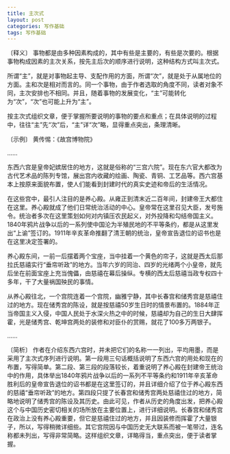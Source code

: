 ```yaml
---
title: 主次式
layout: post
categories: 写作基础
tags: 写作基础
---
```


〔释义〕 事物都是由多种因素构成的，其中有些是主要的，有些是次要的。根据事物构成因素的主次关系，按先主后次的顺序进行说明，这种结构方式叫主次式。

所谓“主”，就是对事物起主导、支配作用的方面，所谓“次”，就是处于从属地位的方面。主和次是相对而言的。同一个事物，由于作者选取的角度不同，读者对象不同，主次安排也不相同。并且，随着事物的发展变化，“主”可能转化为“次”，“次”也可能上升为“主”。

按主次式组织文章，便于掌握所要说明的事物的要点和重点；在具体说明的过程中，往往“主”先“次”后，“主”详“次”略，显得重点突出，条理清晰。

〔示例〕 黄传惕：《故宫博物院》

……

东西六宫是皇帝妃嫔居住的地方，这就是俗称的“三宫六院”。现在东六官大都改为古代艺术品的陈列专馆，展出宫内收藏的绘画、陶瓷、青铜、工艺品等。西六宫基本上按原来面貌布置，使人们能看到封建时代的真实史迹和帝后的生活情况。

在这些宫中，最引人注目的是养心殿。从雍正到清末近二百年间，封建帝王大都住在这里。养心殿就成了他们日常统治活动的中心。皇帝常在这里召见大臣，发号施令。统治者多次在这里策划如何对内镇压农民起义，对外投降和勾结帝国主义。1840年鸦片战争以后的一系列使中国沦为半殖民地的不平等条约，都是从这里发出“上谕”签订的。1911年辛亥革命推翻了清王朝的统治，皇帝宣告退位的诏书也是在这里决定签署的。

养心殿东间，一前一后摆着两个宝座，当中挂着一个黄色的帘子，这就是西太后那拉氏慈禧实行“垂帘听政”的地方。当年六岁的同治、四岁的光绪两个小皇帝，就先后坐在前面宝座上充当傀儡，由慈禧在幕后操纵。专横的西太后慈禧当政专权四十多年，干了大量祸国殃民的事情。

从养心殿往北，一个宫院连着一个宫院，幽雅宁静，其中长春宫和储秀宫是慈禧住过的地方。现在储秀宫的陈设，就是按慈禧50岁生日时的情景布置的。1884年正当帝国主义入侵，中国人民处于水深火热之中的时候，慈禧却为自己的生日大肆挥霍，光是储秀宫、乾坤宫两处的装修和对臣仆的赏赐，就花了100多万两银子。

……

〔简析〕 作者在介绍东西六宫时，并未把它们的名称一一列出，平均用墨，而是采用了主次式序列进行说明。第一段用三句话概括说明了东西六宫的用处和现在的布置，写得简单。第二段、第三段的段落较长，着重说明了养心殿在封建帝王统治中的作用，具体举出1840年鸦片战争以后的一系列不平等条约和1911年辛亥革命胜利后的皇帝宣告退位的诏书都是在这里签订的，并且详细介绍了位于养心殿东西的慈禧“垂帘听政”的地方。第四段只提了长春宫和储秀宫两处慈禧住过的地方，简略地说明了储秀宫的陈设及其历史。由此可见，作者从历史的角度出发，把养心殿这个与中国历史密切相关的场所放在主要位置上，进行详细说明。长春宫和储秀宫在政治上没有养心殿重要，但它是慈禧住过的地方，并且因装修而挥霍了大量银子，所以，写得稍微详细些。其它宫院因与中国历史无大联系而被一笔带过，连名称都未列出，写得非常简略。这样组织文章，详略得当，重点突出，便于读者掌握。 